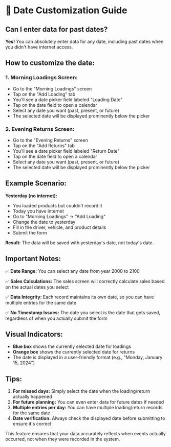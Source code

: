 # 📅 Date Customization Guide

## Can I enter data for past dates?

**Yes!** You can absolutely enter data for any date, including past dates when you didn't have internet access.

## How to customize the date:

### 1. **Morning Loadings Screen:**
- Go to the "Morning Loadings" screen
- Tap on the "Add Loading" tab
- You'll see a date picker field labeled "Loading Date"
- Tap on the date field to open a calendar
- Select any date you want (past, present, or future)
- The selected date will be displayed prominently below the picker

### 2. **Evening Returns Screen:**
- Go to the "Evening Returns" screen  
- Tap on the "Add Returns" tab
- You'll see a date picker field labeled "Return Date"
- Tap on the date field to open a calendar
- Select any date you want (past, present, or future)
- The selected date will be displayed prominently below the picker

## Example Scenario:

**Yesterday (no internet):**
- You loaded products but couldn't record it
- Today you have internet
- Go to "Morning Loadings" → "Add Loading"
- Change the date to yesterday
- Fill in the driver, vehicle, and product details
- Submit the form

**Result:** The data will be saved with yesterday's date, not today's date.

## Important Notes:

✅ **Date Range:** You can select any date from year 2000 to 2100

✅ **Sales Calculations:** The sales screen will correctly calculate sales based on the actual dates you select

✅ **Data Integrity:** Each record maintains its own date, so you can have multiple entries for the same date

✅ **No Timestamp Issues:** The date you select is the date that gets saved, regardless of when you actually submit the form

## Visual Indicators:

- **Blue box** shows the currently selected date for loadings
- **Orange box** shows the currently selected date for returns
- The date is displayed in a user-friendly format (e.g., "Monday, January 15, 2024")

## Tips:

1. **For missed days:** Simply select the date when the loading/return actually happened
2. **For future planning:** You can even enter data for future dates if needed
3. **Multiple entries per day:** You can have multiple loading/return records for the same date
4. **Date verification:** Always check the displayed date before submitting to ensure it's correct

This feature ensures that your data accurately reflects when events actually occurred, not when they were recorded in the system. 